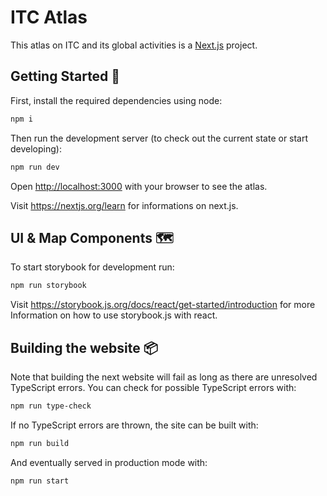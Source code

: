 # ITC Atlas

This atlas on ITC and its global activities is a [Next.js](https://nextjs.org/) project.

## Getting Started 🚀

First, install the required dependencies using node:

```bash
npm i
```

Then run the development server (to check out the current state or start developing):

```bash
npm run dev
```

Open [http://localhost:3000](http://localhost:3000) with your browser to see the atlas.

Visit https://nextjs.org/learn for informations on next.js.

## UI & Map Components 🗺

To start storybook for development run:

```bash
npm run storybook
```

Visit https://storybook.js.org/docs/react/get-started/introduction for more Information on how to use storybook.js with react.

## Building the website 📦

Note that building the next website will fail as long as there are unresolved TypeScript errors.
You can check for possible TypeScript errors with:

```bash
npm run type-check
```

If no TypeScript errors are thrown, the site can be built with:

```bash
npm run build
```

And eventually served in production mode with:

```{bash}
npm run start
```
